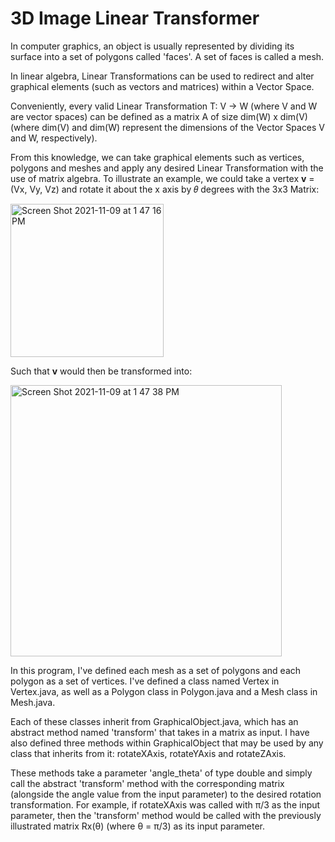 # 3D Image Linear Transformer

In computer graphics, an object is usually represented by dividing its surface into a set of polygons called 'faces'. A set of faces is called a mesh.

In linear algebra, Linear Transformations can be used to redirect and alter graphical elements (such as vectors and matrices) within a Vector Space.

Conveniently, every valid Linear Transformation T: V -> W (where V and W are vector spaces) can be defined as a matrix A of size dim(W) x dim(V) (where dim(V) and dim(W) represent the dimensions of the Vector Spaces V and W, respectively).

From this knowledge, we can take graphical elements such as vertices, polygons and meshes and apply any desired Linear Transformation with the use of matrix algebra. To illustrate an example, we could take a vertex **v** = (Vx, Vy, Vz) and rotate it about the x axis by 𝜃 degrees with the 3x3 Matrix:

<img width="245" alt="Screen Shot 2021-11-09 at 1 47 16 PM" src="https://user-images.githubusercontent.com/86801013/140985771-2abb2cfe-ec5d-46e4-ac0b-137ff45aa5e5.png">

Such that **v** would then be transformed into:

<img width="434" alt="Screen Shot 2021-11-09 at 1 47 38 PM" src="https://user-images.githubusercontent.com/86801013/140985812-9cc79434-c5bb-4513-9828-afd489b3b99f.png">

In this program, I've defined each mesh as a set of polygons and each polygon as a set of vertices. I've defined a class named Vertex in Vertex.java, as well as a Polygon class in Polygon.java and a Mesh class in Mesh.java.

Each of these classes inherit from GraphicalObject.java, which has an abstract method named 'transform' that takes in a matrix as input. I have also defined three methods within GraphicalObject that may be used by any class that inherits from it: rotateXAxis, rotateYAxis and rotateZAxis.

These methods take a parameter 'angle_theta' of type double and simply call the abstract 'transform' method with the corresponding matrix (alongside the angle value from the input parameter) to the desired rotation transformation. For example, if rotateXAxis was called with π/3 as the input parameter, then the 'transform' method would be called with the previously illustrated matrix Rx(θ) (where θ = π/3) as its input parameter.

